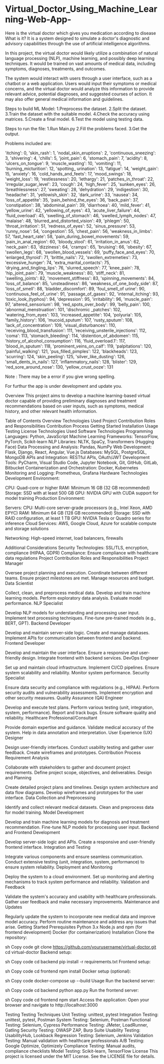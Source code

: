 # Virtual_Doctor_Using_Machine_Learning-Web-App-
Here is the virtual doctor which gives you medication according to disease
What is it?
It is a system designed to simulate a doctor's diagnostic and advisory capabilities through the use of artificial intelligence algorithms.

In this project, the virtual doctor would likely utilize a combination of natural language processing (NLP), machine learning, and possibly deep learning techniques. It would be trained on vast amounts of medical data, including symptoms, diagnoses, treatments, and outcomes.

The system would interact with users through a user interface, such as a chatbot or a web application. Users would input their symptoms or medical concerns, and the virtual doctor would analyze this information to provide relevant advice, potential diagnoses, and suggested courses of action. It may also offer general medical information and guidelines.

Steps to build ML Model:
1.Preprocess the dataset.
2.Split the dataset.
3.Train the dataset with the suitable model.
4.Check the accuracy using matrices.
5.Create a final model.
6.Test the model using testing data.


Steps to run the file:
1.Run Main.py
2.Fill the problems faced.
3.Get the output.


Problems included are:

'itching': 0, 'skin_rash': 1, 'nodal_skin_eruptions': 2, 'continuous_sneezing': 3, 'shivering': 4, 'chills': 5, 'joint_pain': 6, 'stomach_pain': 7, 'acidity': 8, 'ulcers_on_tongue': 9, 'muscle_wasting': 10, 'vomiting': 11, 'burning_micturition': 12, 'spotting_ urination': 13, 'fatigue': 14, 'weight_gain': 15, 'anxiety': 16, 'cold_hands_and_feets': 17, 'mood_swings': 18, 'weight_loss': 19, 'restlessness': 20, 'lethargy': 21, 'patches_in_throat': 22, 'irregular_sugar_level': 23, 'cough': 24, 'high_fever': 25, 'sunken_eyes': 26, 'breathlessness': 27, 'sweating': 28, 'dehydration': 29, 'indigestion': 30, 'headache': 31, 'yellowish_skin': 32, 'dark_urine': 33, 'nausea': 34, 'loss_of_appetite': 35, 'pain_behind_the_eyes': 36, 'back_pain': 37, 'constipation': 38, 'abdominal_pain': 39, 'diarrhoea': 40, 'mild_fever': 41, 'yellow_urine': 42, 'yellowing_of_eyes': 43, 'acute_liver_failure': 44, 'fluid_overload': 45, 'swelling_of_stomach': 46, 'swelled_lymph_nodes': 47, 'malaise': 48, 'blurred_and_distorted_vision': 49, 'phlegm': 50, 'throat_irritation': 51, 'redness_of_eyes': 52, 'sinus_pressure': 53, 'runny_nose': 54, 'congestion': 55, 'chest_pain': 56, 'weakness_in_limbs': 57, 'fast_heart_rate': 58, 'pain_during_bowel_movements': 59, 'pain_in_anal_region': 60, 'bloody_stool': 61, 'irritation_in_anus': 62, 'neck_pain': 63, 'dizziness': 64, 'cramps': 65, 'bruising': 66, 'obesity': 67, 'swollen_legs': 68, 'swollen_blood_vessels': 69, 'puffy_face_and_eyes': 70, 'enlarged_thyroid': 71, 'brittle_nails': 72, 'swollen_extremeties': 73, 'excessive_hunger': 74, 'extra_marital_contacts': 75, 'drying_and_tingling_lips': 76, 'slurred_speech': 77, 'knee_pain': 78, 'hip_joint_pain': 79, 'muscle_weakness': 80, 'stiff_neck': 81, 'swelling_joints': 82, 'movement_stiffness': 83, 'spinning_movements': 84, 'loss_of_balance': 85, 'unsteadiness': 86, 'weakness_of_one_body_side': 87, 'loss_of_smell': 88, 'bladder_discomfort': 89, 'foul_smell_of urine': 90, 'continuous_feel_of_urine': 91, 'passage_of_gases': 92, 'internal_itching': 93, 'toxic_look_(typhos)': 94, 'depression': 95, 'irritability': 96, 'muscle_pain': 97, 'altered_sensorium': 98, 'red_spots_over_body': 99, 'belly_pain': 100, 'abnormal_menstruation': 101, 'dischromic _patches': 102, 'watering_from_eyes': 103, 'increased_appetite': 104, 'polyuria': 105, 'family_history': 106, 'mucoid_sputum': 107, 'rusty_sputum': 108, 'lack_of_concentration': 109, 'visual_disturbances': 110, 'receiving_blood_transfusion': 111, 'receiving_unsterile_injections': 112, 'coma': 113, 'stomach_bleeding': 114, 'distention_of_abdomen': 115, 'history_of_alcohol_consumption': 116, 'fluid_overload.1': 117, 'blood_in_sputum': 118, 'prominent_veins_on_calf': 119, 'palpitations': 120, 'painful_walking': 121, 'pus_filled_pimples': 122, 'blackheads': 123, 'scurring': 124, 'skin_peeling': 125, 'silver_like_dusting': 126, 'small_dents_in_nails': 127, 'inflammatory_nails': 128, 'blister': 129, 'red_sore_around_nose': 130, 'yellow_crust_ooze': 131


Note : There may be a error if you give wrong spelling.


For furthur the app is under development and update you.

Overview
This project aims to develop a machine learning-based virtual doctor capable of providing preliminary diagnoses and treatment recommendations based on user inputs, such as symptoms, medical history, and other relevant health information.

Table of Contents
Overview
Technologies Used
Project Contribution
Roles and Responsibilities
Contribution Process
Getting Started
Installation
Usage
Testing
License
Technologies Used
Software Technologies
Programming Languages: Python, JavaScript
Machine Learning Frameworks: TensorFlow, PyTorch, Scikit-learn
NLP Libraries: NLTK, SpaCy, Transformers (Hugging Face)
Data Processing and Analysis: Pandas, NumPy
Web Development: Flask, Django, React, Angular, Vue.js
Databases: MySQL, PostgreSQL, MongoDB
APIs and Integration: RESTful APIs, OAuth/JWT
Development Tools: PyCharm, Visual Studio Code, Jupyter Notebook, Git, GitHub, GitLab, Bitbucket
Containerization and Orchestration: Docker, Kubernetes
Monitoring and Logging: Prometheus, Grafana
Hardware Technologies
Development Environment:

CPU: Quad-core or higher
RAM: Minimum 16 GB (32 GB recommended)
Storage: SSD with at least 500 GB
GPU: NVIDIA GPU with CUDA support for model training
Production Environment:

Servers:
CPU: Multi-core server-grade processors (e.g., Intel Xeon, AMD EPYC)
RAM: Minimum 64 GB (128 GB recommended)
Storage: SSD with RAID configuration, at least 1 TB
GPU: NVIDIA Tesla or Quadro series for inference
Cloud Services: AWS, Google Cloud, Azure for scalable compute and storage solutions

Networking: High-speed internet, load balancers, firewalls

Additional Considerations
Security Technologies: SSL/TLS, encryption, compliance (HIPAA, GDPR)
Compliance: Ensure compliance with healthcare data regulations
Project Contribution
Roles and Responsibilities
Project Manager

Oversee project planning and execution.
Coordinate between different teams.
Ensure project milestones are met.
Manage resources and budget.
Data Scientist

Collect, clean, and preprocess medical data.
Develop and train machine learning models.
Perform exploratory data analysis.
Evaluate model performance.
NLP Specialist

Develop NLP models for understanding and processing user input.
Implement text processing techniques.
Fine-tune pre-trained models (e.g., BERT, GPT).
Backend Developer

Develop and maintain server-side logic.
Create and manage databases.
Implement APIs for communication between frontend and backend.
Frontend Developer

Develop and maintain the user interface.
Ensure a responsive and user-friendly design.
Integrate frontend with backend services.
DevOps Engineer

Set up and maintain cloud infrastructure.
Implement CI/CD pipelines.
Ensure system scalability and reliability.
Monitor system performance.
Security Specialist

Ensure data security and compliance with regulations (e.g., HIPAA).
Perform security audits and vulnerability assessments.
Implement encryption and other security measures.
Quality Assurance (QA) Engineer

Develop and execute test plans.
Perform various testing (unit, integration, system, performance).
Report and track bugs.
Ensure software quality and reliability.
Healthcare Professional/Consultant

Provide domain expertise and guidance.
Validate medical accuracy of the system.
Help in data annotation and interpretation.
User Experience (UX) Designer

Design user-friendly interfaces.
Conduct usability testing and gather user feedback.
Create wireframes and prototypes.
Contribution Process
Requirement Analysis

Collaborate with stakeholders to gather and document project requirements.
Define project scope, objectives, and deliverables.
Design and Planning

Create detailed project plans and timelines.
Design system architecture and data flow diagrams.
Develop wireframes and prototypes for the user interface.
Data Collection and Preprocessing

Identify and collect relevant medical datasets.
Clean and preprocess data for model training.
Model Development

Develop and train machine learning models for diagnosis and treatment recommendation.
Fine-tune NLP models for processing user input.
Backend and Frontend Development

Develop server-side logic and APIs.
Create a responsive and user-friendly frontend interface.
Integration and Testing

Integrate various components and ensure seamless communication.
Conduct extensive testing (unit, integration, system, performance) to ensure system reliability.
Deployment and Monitoring

Deploy the system to a cloud environment.
Set up monitoring and alerting mechanisms to track system performance and reliability.
Validation and Feedback

Validate the system's accuracy and usability with healthcare professionals.
Gather user feedback and make necessary improvements.
Maintenance and Updates

Regularly update the system to incorporate new medical data and improve model accuracy.
Perform routine maintenance and address any issues that arise.
Getting Started
Prerequisites
Python 3.x
Node.js and npm (for frontend development)
Docker (for containerization)
Installation
Clone the repository:

sh
Copy code
git clone https://github.com/yourusername/virtual-doctor.git
cd virtual-doctor
Backend setup:

sh
Copy code
cd backend
pip install -r requirements.txt
Frontend setup:

sh
Copy code
cd frontend
npm install
Docker setup (optional):

sh
Copy code
docker-compose up --build
Usage
Run the backend server:

sh
Copy code
cd backend
python app.py
Run the frontend server:

sh
Copy code
cd frontend
npm start
Access the application:
Open your browser and navigate to http://localhost:3000

Testing
Testing Techniques
Unit Testing: unittest, pytest
Integration Testing: unittest, pytest, Postman
System Testing: Selenium, Postman
Functional Testing: Selenium, Cypress
Performance Testing: JMeter, LoadRunner, Gatling
Security Testing: OWASP ZAP, Burp Suite
Usability Testing: UsabilityHub, Lookback
Regression Testing: Selenium, Jenkins
Validation Testing: Manual validation with healthcare professionals
A/B Testing: Google Optimize, Optimizely
Compliance Testing: Manual audits, compliance checklists
Model Testing: Scikit-learn, TensorFlow
License
This project is licensed under the MIT License. See the LICENSE file for details.
